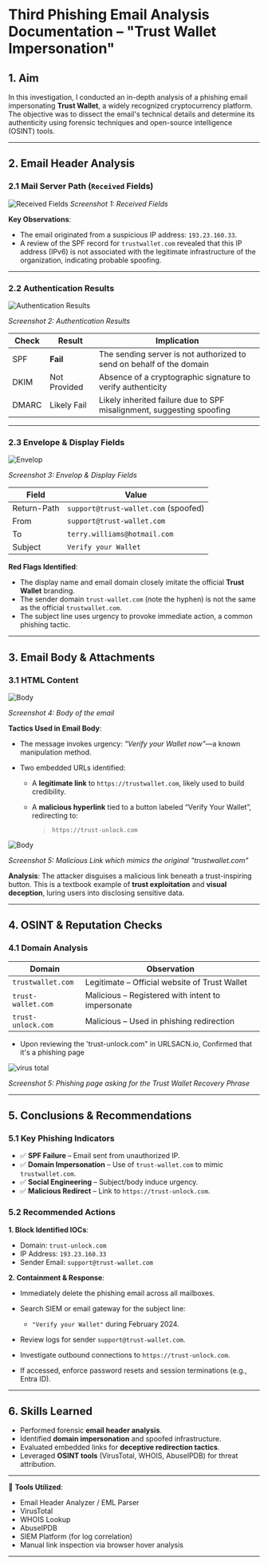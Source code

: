 # **Third Phishing Email Analysis Documentation – "Trust Wallet Impersonation"**


## 1. Aim

In this investigation, I conducted an in-depth analysis of a phishing email impersonating **Trust Wallet**, a widely recognized cryptocurrency platform. The objective was to dissect the email's technical details and determine its authenticity using forensic techniques and open-source intelligence (OSINT) tools.

---

## 2. Email Header Analysis

### 2.1 Mail Server Path (`Received` Fields)

![Received Fields](images/recieved.png)
*Screenshot 1: Received Fields*

**Key Observations**:

* The email originated from a suspicious IP address: `193.23.160.33`.
* A review of the SPF record for `trustwallet.com` revealed that this IP address (IPv6) is not associated with the legitimate infrastructure of the organization, indicating probable spoofing.

---

### 2.2 Authentication Results

![Authentication Results](images/auth.png)

*Screenshot 2: Authentication Results*

| **Check** | **Result**   | **Implication**                                                       |
| --------- | ------------ | --------------------------------------------------------------------- |
| SPF       | **Fail**     | The sending server is not authorized to send on behalf of the domain  |
| DKIM      | Not Provided | Absence of a cryptographic signature to verify authenticity           |
| DMARC     | Likely Fail  | Likely inherited failure due to SPF misalignment, suggesting spoofing |

---

### 2.3 Envelope & Display Fields

![Envelop](images/envelop.png)

*Screenshot 3: Envelop & Display Fields*

| **Field**   | **Value**                            |
| ----------- | ------------------------------------ |
| Return-Path | `support@trust-wallet.com` (spoofed) |
| From        | `support@trust-wallet.com`           |
| To          | `terry.williams@hotmail.com`         |
| Subject     | `Verify your Wallet`                 |

**Red Flags Identified**:

* The display name and email domain closely imitate the official **Trust Wallet** branding.
* The sender domain `trust-wallet.com` (note the hyphen) is not the same as the official `trustwallet.com`.
* The subject line uses urgency to provoke immediate action, a common phishing tactic.

---

## 3. Email Body & Attachments

### 3.1 HTML Content

![Body](images/body.png)

*Screenshot 4: Body of the email*

**Tactics Used in Email Body**:

* The message invokes urgency: *"Verify your Wallet now"*—a known manipulation method.
* Two embedded URLs identified:

  * A **legitimate link** to `https://trustwallet.com`, likely used to build credibility.
  * A **malicious hyperlink** tied to a button labeled “Verify Your Wallet”, redirecting to:

    > `https://trust-unlock.com`

![Body](images/body1.png)

*Screenshot 5: Malicious Link which mimics the original "trustwallet.com"*

**Analysis**:
The attacker disguises a malicious link beneath a trust-inspiring button. This is a textbook example of **trust exploitation** and **visual deception**, luring users into disclosing sensitive data.

---

## 4. OSINT & Reputation Checks

### 4.1 Domain Analysis

| **Domain**         | **Observation**                                   |
| ------------------ | ------------------------------------------------- |
| `trustwallet.com`  | Legitimate – Official website of Trust Wallet     |
| `trust-wallet.com` | Malicious – Registered with intent to impersonate |
| `trust-unlock.com` | Malicious – Used in phishing redirection          |

* Upon reviewing the 'trust-unlock.com" in URLSACN.io, Confirmed that it's a phishing page 

![virus total](images/trus-unlock.png)

*Screenshot 5: Phishing page asking for the Trust Wallet Recovery Phrase*

---

## 5. Conclusions & Recommendations

### 5.1 Key Phishing Indicators

* ✅ **SPF Failure** – Email sent from unauthorized IP.
* ✅ **Domain Impersonation** – Use of `trust-wallet.com` to mimic `trustwallet.com`.
* ✅ **Social Engineering** – Subject/body induce urgency.
* ✅ **Malicious Redirect** – Link to `https://trust-unlock.com`.

### 5.2 Recommended Actions

**1. Block Identified IOCs**:

* Domain: `trust-unlock.com`
* IP Address: `193.23.160.33`
* Sender Email: `support@trust-wallet.com`

**2. Containment & Response**:

* Immediately delete the phishing email across all mailboxes.
* Search SIEM or email gateway for the subject line:

  * `"Verify your Wallet"` during February 2024.
* Review logs for sender `support@trust-wallet.com`.
* Investigate outbound connections to `https://trust-unlock.com`.
* If accessed, enforce password resets and session terminations (e.g., Entra ID).

---

## 6. Skills Learned

* Performed forensic **email header analysis**.
* Identified **domain impersonation** and spoofed infrastructure.
* Evaluated embedded links for **deceptive redirection tactics**.
* Leveraged **OSINT tools** (VirusTotal, WHOIS, AbuseIPDB) for threat attribution.

---

🔧 **Tools Utilized**:

* Email Header Analyzer / EML Parser
* VirusTotal
* WHOIS Lookup
* AbuseIPDB
* SIEM Platform (for log correlation)
* Manual link inspection via browser hover analysis

---
